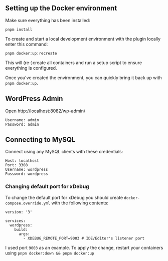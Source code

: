 ## Setting up the Docker environment

Make sure everything has been installed:
```
pnpm install
```

To create and start a local development environment with the plugin locally enter this command:

```
pnpm docker:up:recreate
```

This will (re-)create all containers and run a setup script to ensure everything is configured.

Once you've created the environment, you can quickly bring it back up with `pnpm docker:up`.

## WordPress Admin
Open http://localhost:8082/wp-admin/
```
Username: admin
Password: admin
```

## Connecting to MySQL
Connect using any MySQL clients with these credentials:

```
Host: localhost
Port: 3308
Username: wordpress
Password: wordpress
```

### Changing default port for xDebug
To change the default port for xDebug you should create `docker-compose.override.yml` with the following contents:
```
version: '3'

services:
  wordpress:
    build:
      args:
        - XDEBUG_REMOTE_PORT=9003 # IDE/Editor's listener port
```
I used port `9003` as an example.
To apply the change, restart your containers using `pnpm docker:down && pnpm docker:up`
